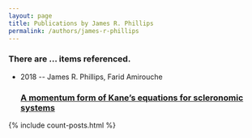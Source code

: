 ```yaml
---
layout: page
title: Publications by James R. Phillips
permalink: /authors/james-r-phillips
---
```


<h3 id="number-posts">There are ... items referenced.</h3>
<ul class="post-list">
<li><span class='post-meta'>2018 -- James R. Phillips, Farid Amirouche</span><h3><a class='post-link' href="{{ site.baseurl }}/a-momentum-form-of-kane-s-equations-for-scleronomic-systems">A momentum form of Kane’s equations for scleronomic systems</a></h3></li>

</ul>
{% include count-posts.html %}
